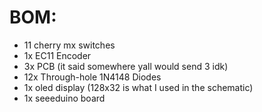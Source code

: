 # BOM:

- 11 cherry mx switches
- 1x EC11 Encoder
- 3x PCB (it said somewhere yall would send 3 idk)
- 12x Through-hole 1N4148 Diodes
- 1x oled display (128x32 is what I used in the schematic)
- 1x seeeduino board
